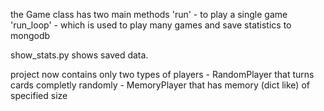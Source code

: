 the Game class has two main methods
'run' - to play a single game
'run_loop' - which is used to play many games and save statistics to mongodb

show_stats.py shows saved data.

project now contains only two types of players - RandomPlayer that turns cards completly randomly
                                               - MemoryPlayer that has memory (dict like) of specified size